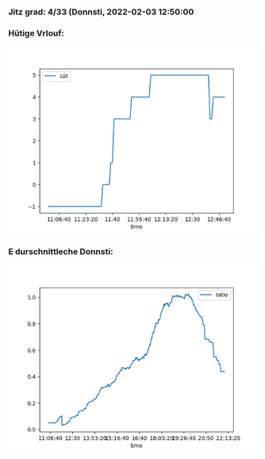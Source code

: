 ### Jitz grad: 4/33 (Donnsti, 2022-02-03 12:50:00

### Hütige Vrlouf:
![Graph](Today.png)

### E durschnittleche Donnsti:
![Graph](Donnsti.png)